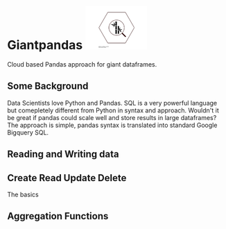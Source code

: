 # Giantpandas <img src="/other/giantpandas_logo.svg" alt="alt text" height="100">
Cloud based Pandas approach for giant dataframes.




## Some Background
Data Scientists love Python and Pandas. SQL is a very powerful language but comepletely different from Python in syntax and approach. Wouldn't it be great if pandas could scale well and store results in large dataframes? The approach is simple, pandas syntax is translated into standard Google Bigquery SQL. 

## Reading and Writing data

## Create Read Update Delete
The basics

## Aggregation Functions


